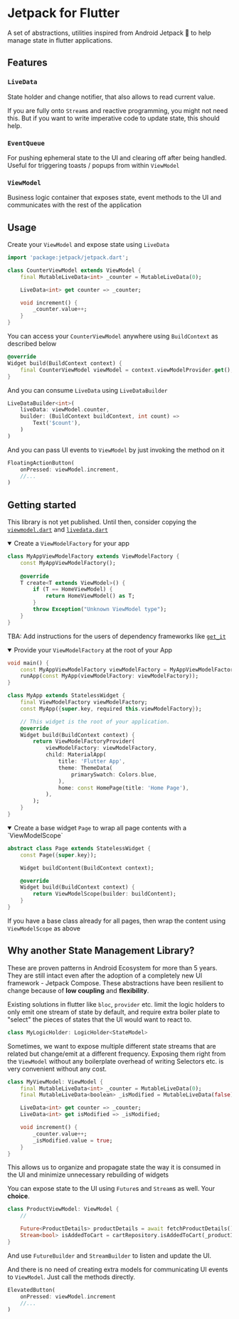 # Jetpack for Flutter
A set of abstractions, utilities inspired from Android Jetpack 🚀 to help manage state in flutter applications.

## Features
### `LiveData`
State holder and change notifier, that also allows to read current value.

If you are fully onto `Stream`s and reactive programming, you might not need this. But if you want to write imperative code to update state, this should help.

### `EventQueue`
For pushing ephemeral state to the UI and clearing off after being handled. Useful for triggering toasts / popups from within `ViewModel`

### `ViewModel`
Business logic container that exposes state, event methods to the UI and communicates with the rest of the application

## Usage

Create your `ViewModel` and expose state using `LiveData`
```dart
import 'package:jetpack/jetpack.dart';

class CounterViewModel extends ViewModel {
	final MutableLiveData<int> _counter = MutableLiveData(0);

	LiveData<int> get counter => _counter;

	void increment() {
		_counter.value++;
	}
}
```

You can access your `CounterViewModel` anywhere using `BuildContext` as described below

```dart
@override
Widget build(BuildContext context) {
	final CounterViewModel viewModel = context.viewModelProvider.get();
}
```

And you can consume `LiveData` using `LiveDataBuilder`
```dart
LiveDataBuilder<int>(
	liveData: viewModel.counter,
	builder: (BuildContext buildContext, int count) =>
		Text('$count'),
	)
)
```

And you can pass UI events to `ViewModel` by just invoking the method on it
```dart
FloatingActionButton(
	onPressed: viewModel.increment,
	//...
)
```

## Getting started
This library is not yet published. Until then, consider copying the [`viewmodel.dart`](./lib/livedata.dart) and [`livedata.dart`](./lib/livedata.dart)

<details open>
<summary>Create a <code>ViewModelFactory</code> for your app</summary>

```dart
class MyAppViewModelFactory extends ViewModelFactory {
	const MyAppViewModelFactory();
	
	@override
	T create<T extends ViewModel>() {
		if (T == HomeViewModel) {
			return HomeViewModel() as T;
		}
		throw Exception("Unknown ViewModel type");
	}
}
```

</details>

TBA: Add instructions for the users of dependency frameworks like [`get_it`](https://pub.dev/packages/get_it)

<details open>
<summary>Provide your <code>ViewModelFactory</code> at the root of your App</summary>

```dart
void main() {
	const MyAppViewModelFactory viewModelFactory = MyAppViewModelFactory();
	runApp(const MyApp(viewModelFactory: viewModelFactory));
}

class MyApp extends StatelessWidget {
	final ViewModelFactory viewModelFactory;
	const MyApp({super.key, required this.viewModelFactory});

	// This widget is the root of your application.
	@override
	Widget build(BuildContext context) {
		return ViewModelFactoryProvider(
			viewModelFactory: viewModelFactory,
			child: MaterialApp(
				title: 'Flutter App',
				theme: ThemeData(
					primarySwatch: Colors.blue,
				),
				home: const HomePage(title: 'Home Page'),
			),
		);
	}
}
```

</details>

<details open>
<summary>Create a base widget <code>Page</code> to wrap all page contents with a `ViewModelScope`</summary>

```dart
abstract class Page extends StatelessWidget {
	const Page({super.key});

	Widget buildContent(BuildContext context);

	@override
	Widget build(BuildContext context) {
		return ViewModelScope(builder: buildContent);
	}
}
```

If you have a base class already for all pages, then wrap the content using `ViewModelScope` as above

</details>

## Why another State Management Library?
These are proven patterns in Android Ecosystem for more than 5 years. They are still intact even after the adoption of a completely new UI framework - Jetpack Compose. These abstractions have been resilient to change because of **low coupling** and **flexibility**.

Existing solutions in flutter like `bloc`, `provider` etc. limit the logic holders to only emit one stream of state by default, and require extra boiler plate to "select" the pieces of states that the UI would want to react to.

```dart
class MyLogicHolder: LogicHolder<StateModel>
```

Sometimes, we want to expose multiple different state streams that are related but change/emit at a different frequency. Exposing them right from the `ViewModel` without any boilerplate overhead of writing Selectors etc. is very convenient without any cost.

```dart
class MyViewModel: ViewModel {
	final MutableLiveData<int> _counter = MutableLiveData(0);
	final MutableLiveData<boolean> _isModified = MutableLiveData(false);

	LiveData<int> get counter => _counter;
	LiveData<int> get isModified => _isModified;

	void increment() {
		_counter.value++;
		_isModified.value = true;
	}
}
```

This allows us to organize and propagate state the way it is consumed in the UI and minimize unnecessary rebuilding of widgets

You can expose state to the UI using `Future`s and `Stream`s as well. Your **choice**.
```dart
class ProductViewModel: ViewModel {
	//

	Future<ProductDetails> productDetails = await fetchProductDetails();
	Stream<bool> isAddedToCart = cartRepository.isAddedToCart(_productId);
}
```
And use `FutureBuilder` and `StreamBuilder` to listen and update the UI.

And there is no need of creating extra models for communicating UI events to `ViewModel`. Just call the methods directly.
```dart
ElevatedButton(
	onPressed: viewModel.increment
	//...
)
```

